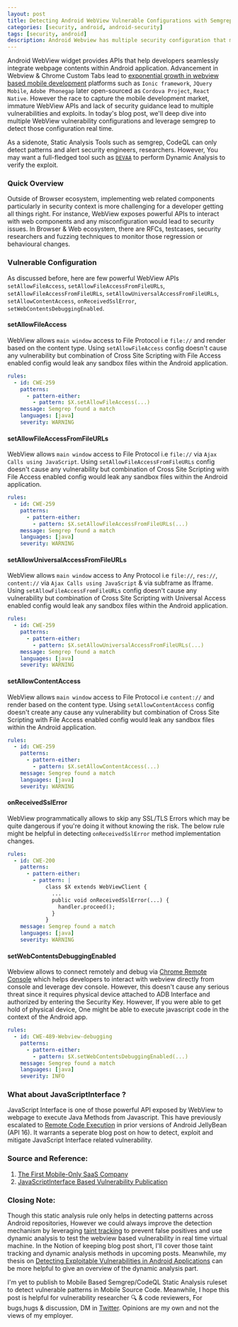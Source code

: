 ```yaml
---
layout: post
title: Detecting Android WebView Vulnerable Configurations with Semgrep Rules - Part 1
categories: [security, android, android-security]
tags: [security, android]
description: Android Webview has multiple security configuration that may lead to security vulnerabilities. <br /> We'll take a deep dive into those webview configs, breakdown vulnerable configs and leverage semgrep to identify those pattern.
---
```


Android WebView widget provides APIs that help developers seamlessly integrate webpage contents within Android application. Advancement in Webview & Chrome Custom Tabs lead to [exponential growth in webview based mobile development](https://tomtunguz.com/mobile-only-saas/) platforms such as `Ionic framework`, `JQuery Mobile`, `Adobe Phonegap` later open-sourced as `Cordova Project`, `React Native`. However the race to capture the mobile development market, immature WebView APIs and lack of security guidance lead to multiple vulnerabilities and exploits. In today's blog post, we'll deep dive into multiple WebView vulnerability configurations and leverage semgrep to detect those configuration real time.

As a sidenote, Static Analysis Tools such as semgrep, CodeQL can only detect patterns and alert security engineers, researchers. However, You may want a full-fledged tool such as [`DEVAA`](https://uwspace.uwaterloo.ca/handle/10012/17034?show=full) to perform Dynamic Analysis to verify the exploit.

### Quick Overview

Outside of Browser ecosystem, implementing web related components particularly in security context is more challenging for a developer getting all things right. For instance, WebView exposes powerful APIs to interact with web components and any misconfiguration would lead to security issues. In Browser & Web ecosystem, there are RFCs, testcases, security researchers and fuzzing techniques to monitor those regression or behavioural changes.

### Vulnerable Configuration

As discussed before, here are few powerful WebView APIs `setAllowFileAccess`, `setAllowFileAccessFromFileURLs`, `setAllowFileAccessFromFileURLs`, `setAllowUniversalAccessFromFileURLs`, `setAllowContentAccess`, `onReceivedSslError`, `setWebContentsDebuggingEnabled`.

#### setAllowFileAccess

WebView allows `main window` access to File Protocol i.e `file://` and render based on the content type. Using `setAllowFileAccess` config doesn't cause any vulnerability but combination of Cross Site Scripting with File Access enabled config would leak any sandbox files within the Android application.

```yaml
rules:
  - id: CWE-259
    patterns:
      - pattern-either:
        - pattern: $X.setAllowFileAccess(...)
    message: Semgrep found a match
    languages: [java]
    severity: WARNING
  ```

#### setAllowFileAccessFromFileURLs

WebView allows `main window` access to File Protocol i.e `file://` via `Ajax Calls using JavaScript`. Using `setAllowFileAccessFromFileURLs` config doesn't cause any vulnerability but combination of Cross Site Scripting with File Access enabled config would leak any sandbox files within the Android application.

```yaml
rules:
  - id: CWE-259
    patterns:
      - pattern-either:
        - pattern: $X.setAllowFileAccessFromFileURLs(...)
    message: Semgrep found a match
    languages: [java]
    severity: WARNING
  ```

#### setAllowUniversalAccessFromFileURLs

WebView allows `main window` access to Any Protocol i.e `file://`, `res://`, `content://` via `Ajax Calls using JavaScript` & via subframe as Iframe. Using `setAllowFileAccessFromFileURLs` config doesn't cause any vulnerability but combination of Cross Site Scripting with Universal Access enabled config would leak any sandbox files within the Android application.

```yaml
rules:
  - id: CWE-259
    patterns:
      - pattern-either:
        - pattern: $X.setAllowUniversalAccessFromFileURLs(...)
    message: Semgrep found a match
    languages: [java]
    severity: WARNING
  ```

#### setAllowContentAccess

WebView allows `main window` access to File Protocol i.e `content://` and render based on the content type. Using `setAllowContentAccess` config doesn't create any cause any vulnerability but combination of Cross Site Scripting with File Access enabled config would leak any sandbox files within the Android application.

```yaml
rules:
  - id: CWE-259
    patterns:
      - pattern-either:
        - pattern: $X.setAllowContentAccess(...)
    message: Semgrep found a match
    languages: [java]
    severity: WARNING
  ```

#### onReceivedSslError

WebView programmatically allows to skip any SSL/TLS Errors which may be quite dangerous if you're doing it without knowing the risk. The below rule might be helpful in detecting `onReceivedSslError` method implementation changes.

```yaml
rules:
  - id: CWE-200
    patterns:
      - pattern-either:
        - pattern: |
            class $X extends WebViewClient {
              ...
              public void onReceivedSslError(...) { 
                handler.proceed(); 
              }
            }
    message: Semgrep found a match
    languages: [java]
    severity: WARNING
  ```

#### setWebContentsDebuggingEnabled

Webview allows to connect remotely and debug via [Chrome Remote Console](https://developer.chrome.com/docs/devtools/remote-debugging/) which helps developers to interact with webview directly from console and leverage dev console. However, this doesn't cause any serious threat since it requires physical device attached to ADB Interface and authorized by entering the Security Key. However, If you were able to get hold of physical device, One might be able to execute javascript code in the context of the Android app.

```yaml
rules:
  - id: CWE-489-Webview-debugging
    patterns:
      - pattern-either:
        - pattern: $X.setWebContentsDebuggingEnabled(...)
    message: Semgrep found a match
    languages: [java]
    severity: INFO
```

### What about JavaScriptInterface ?

JavaScript Interface is one of those powerful API exposed by WebView to webpage to execute Java Methods from Javascript. This have previously escalated to [Remote Code Execution](https://labs.withsecure.com/publications/webview-addjavascriptinterface-remote-code-execution) in prior versions of Android JellyBean (API 16). It warrants a seperate blog post on how to detect, exploit and mitigate JavaScript Interface related vulnerability.

### Source and Reference:

1. [The First Mobile-Only SaaS Company](https://tomtunguz.com/mobile-only-saas/)
2. [JavaScriptInterface Based Vulnerability Publication](https://labs.withsecure.com/publications/webview-addjavascriptinterface-remote-code-execution)

### Closing Note:

Though this static analysis rule only helps in detecting patterns across Android repositories, However we could always improve the detection mechanism by leveraging [taint tracking](https://semgrep.dev/docs/writing-rules/data-flow/taint-mode/) to prevent false positives and use dynamic analysis to test the webview based vulnerability in real time virtual machine. In the Notion of keeping blog post short, I'll cover those taint tracking and dynamic analysis methods in upcoming posts. Meanwhile, my thesis on [Detecting Exploitable Vulnerabilities in Android Applications](https://uwspace.uwaterloo.ca/handle/10012/17034) can be more helpful to give an overview of the dynamic analysis part. 

I'm yet to publish to Mobile Based Semgrep/CodeQL Static Analysis ruleset to detect vulnerable patterns in Mobile Source Code. Meanwhile, I hope this post is helpful for vulnerability researcher 🔍 & code reviewers, For bugs,hugs & discussion, DM in [Twitter](https://twitter.com/sshivasurya). Opinions are my own and not the views of my employer.

